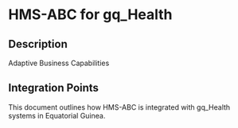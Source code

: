 # HMS-ABC for gq_Health

## Description

Adaptive Business Capabilities

## Integration Points

This document outlines how HMS-ABC is integrated with gq_Health systems in Equatorial Guinea.
